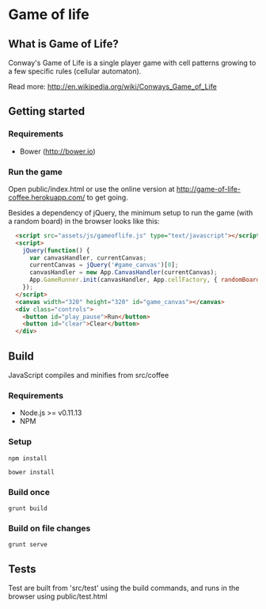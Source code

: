 # Game of life

## What is Game of Life?

  Conway's Game of Life is a single player game with cell patterns growing to a few specific rules (cellular automaton).

  Read more: http://en.wikipedia.org/wiki/Conways_Game_of_Life

## Getting started

### Requirements

  * Bower (http://bower.io)

### Run the game

Open public/index.html or use the online version at http://game-of-life-coffee.herokuapp.com/ to get going.

Besides a dependency of jQuery, the minimum setup to run the game (with a random board) in the browser looks like this:

```html
  <script src="assets/js/gameoflife.js" type="text/javascript"></script>
  <script>
    jQuery(function() {
      var canvasHandler, currentCanvas;
      currentCanvas = jQuery('#game_canvas')[0];
      canvasHandler = new App.CanvasHandler(currentCanvas);
      App.GameRunner.init(canvasHandler, App.cellFactory, { randomBoard: true});
    });
  </script>
  <canvas width="320" height="320" id="game_canvas"></canvas>
  <div class="controls">
    <button id="play_pause">Run</button>
    <button id="clear">Clear</button>
  </div>
```

## Build

JavaScript compiles and minifies from src/coffee

### Requirements

  * Node.js >= v0.11.13
  * NPM

### Setup

    npm install

    bower install

### Build once

    grunt build

### Build on file changes

    grunt serve

## Tests

Test are built from 'src/test' using the build commands, and runs in the browser using public/test.html
